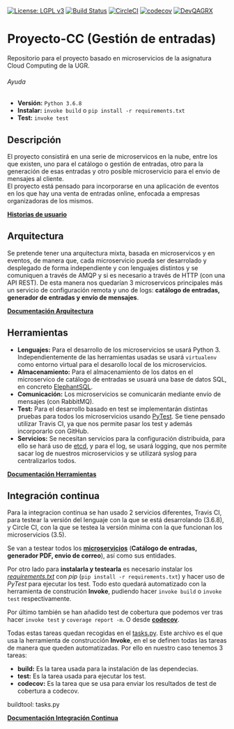 [![License: LGPL v3](https://img.shields.io/badge/License-LGPL%20v3-blue.svg)](https://www.gnu.org/licenses/lgpl-3.0)
[![Build Status](https://travis-ci.com/iMiguel10/Proyecto-CC.svg?branch=master)](https://travis-ci.com/iMiguel10/Proyecto-CC)
[![CircleCI](https://circleci.com/gh/iMiguel10/Proyecto-CC.svg?style=svg)](https://circleci.com/gh/iMiguel10/Proyecto-CC) [![codecov](https://codecov.io/gh/iMiguel10/Proyecto-CC/branch/master/graph/badge.svg)](https://codecov.io/gh/iMiguel10/Proyecto-CC)  [![DevQAGRX](https://img.shields.io/badge/DevQAGRX-blueviolet?style=svg&logo=Git)](https://github.com/JJ/curso-tdd)
# Proyecto-CC (Gestión de entradas)

Repositorio para el proyecto basado en microservicios de la asignatura Cloud Computing de la UGR.

###### Ayuda

- **Versión:** `Python 3.6.8`
- **Instalar:** `invoke build` o `pip install -r requirements.txt`
- **Test:** `invoke test`
<!-- - **Ejecutar:** -->

## Descripción

El proyecto consistirá en una serie de microservicos en la nube, entre los que existen, uno para el catálogo o gestión de entradas, otro para la generación de esas entradas y otro posible microservicio para el envio de mensajes al cliente.  
El proyecto está pensado para incorporarse en una aplicación de eventos en los que hay una venta de entradas online, enfocada a empresas organizadoras de los mismos.

[**Historias de usuario**](https://github.com/iMiguel10/Proyecto-CC/blob/master/doc/historias-usuario.md)

## Arquitectura

Se pretende tener una arquitectura mixta, basada en microservicos y en eventos, de manera que, cada microservicio pueda ser desarrolado y desplegado de forma independiente y con lenguajes distintos y se comuniquen a través de AMQP y si es necesario a través de HTTP (con una API REST). De esta manera nos quedarían 3 microservicos principales más un servicio de configuración remota y uno de logs: **catálogo de entradas, generador de entradas y envío de mensajes**.

[**Documentación Arquitectura**](https://github.com/iMiguel10/Proyecto-CC/blob/master/doc/arquitectura.md)

## Herramientas

* **Lenguajes:** Para el desarrollo de los microservicios se usará Python 3. Independientemente de las herramientas usadas se usará `virtualenv` como entorno virtual para el desarollo local de los microservicios.
* **Almacenamiento:** Para el almacenamiento de los datos en el microservico de catálogo de entradas se usuará una base de datos SQL, en concreto [ElephantSQL](https://www.elephantsql.com/).
* **Comunicación:** Los microservicios se comunicarán mediante envío de mensajes (con RabbitMQ).
* **Test:** Para el desarrollo basado en test se implementarán distintas pruebas para todos los microservicios usando [PyTest](https://docs.pytest.org/en/latest/). Se tiene pensado utilizar Travis CI, ya que nos permite pasar los test y además incorporarlo con GitHub.
* **Servicios:** Se necesitan servicios para la configuración distribuida, para ello se hará uso de [etcd](https://etcd.io/), y para el log, se usará logging, que nos permite sacar log de nuestros microservicios y se utilizará syslog para centralizarlos todos.

[**Documentación Herramientas**](https://github.com/iMiguel10/Proyecto-CC/blob/master/doc/herramientas.md)

## Integración continua

Para la integracion continua se han usado 2 servicios diferentes, Travis CI, para testear la versión del lenguaje con la que se está desarrolando (3.6.8), y Circle CI, con la que se testea la versión mínima con la que funcionan los microservicios (3.5).

Se van a testear todos los [**microservicios**](https://github.com/iMiguel10/Proyecto-CC/tree/master/src) (**Catálogo de entradas, generador PDF, envio de correo**), así como sus entidades.

Por otro lado para **instalarla y testearla** es necesario instalar los [*requirements.txt*](https://github.com/iMiguel10/Proyecto-CC/blob/master/requirements.txt) con *pip* (`pip install -r requirements.txt`) y hacer uso de *PyTest* para ejecutar los test. Todo esto quedará automatizado con la herramienta de construción **Invoke**, pudiendo hacer `invoke build` o `invoke test` respectivamente.

Por último también se han añadido test de cobertura que podemos ver tras hacer `invoke test` y `coverage report -m`. O desde [**codecov**](https://codecov.io/gh/iMiguel10/Proyecto-CC).

Todas estas tareas quedan recogidas en el [tasks.py](https://github.com/iMiguel10/Proyecto-CC/blob/master/tasks.py). Este archivo es el que usa la herramienta de construcción **Invoke**, en el se definen todas las tareas de manera que queden automatizadas. Por ello en nuestro caso tenemos 3 tareas:
+ **build:** Es la tarea usada para la instalación de las dependecias.
+ **test:** Es la tarea usada para ejecutar los test.
+ **codecov:** Es la tarea que se usa para enviar los resultados de test de cobertura a codecov.

buildtool: tasks.py

[**Documentación Integración Continua**](https://github.com/iMiguel10/Proyecto-CC/blob/master/doc/integracion-continua.md)
